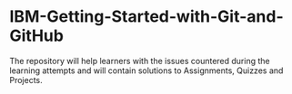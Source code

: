 # IBM-Getting-Started-with-Git-and-GitHub
The repository will help learners with the issues countered during the learning attempts and will contain solutions to Assignments, Quizzes and Projects.
